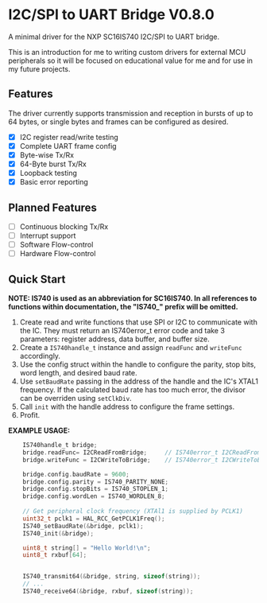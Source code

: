 # I2C/SPI to UART Bridge V0.8.0

A minimal driver for the NXP SC16IS740 I2C/SPI to UART bridge.

This is an introduction for me to writing custom drivers for external MCU peripherals so it will be focused on educational value for me and for use in my future projects.

## Features

The driver currently supports transmission and reception in bursts of up to 64 bytes, or single bytes and frames can be configured as desired.

- [x] I2C register read/write testing
- [x] Complete UART frame config 
- [x] Byte-wise Tx/Rx
- [x] 64-Byte burst Tx/Rx
- [x] Loopback testing
- [x] Basic error reporting

## Planned Features
- [ ] Continuous blocking Tx/Rx
- [ ] Interrupt support
- [ ] Software Flow-control
- [ ] Hardware Flow-control

## Quick Start

**NOTE: IS740 is used as an abbreviation for SC16IS740. In all references to functions within documentation, the "IS740_" prefix will be omitted.**

1. Create read and write functions that use SPI or I2C to communicate with the IC. They must return an IS740error_t error code and take 3 parameters: register address, data buffer, and buffer size.
2. Create a ```IS740handle_t``` instance and assign ```readFunc``` and ```writeFunc``` accordingly.
3. Use the config struct within the handle to configure the parity, stop bits, word length, and desired baud rate.
4. Use ```setBaudRate``` passing in the address of the handle and the IC's XTAL1 frequency. If the calculated baud rate has too much error, the divisor can be overriden using ```setClkDiv```.
5. Call ```init``` with the handle address to configure the frame settings.
6. Profit.

**EXAMPLE USAGE:**
```c
	IS740handle_t bridge;
	bridge.readFunc= I2CReadFromBridge;		// IS740error_t I2CReadFromBridge(uint8_t regaddr, uint8_t *buffer, uint8_t size);
	bridge.writeFunc = I2CWriteToBridge;	// IS740error_t I2CWriteToBridge(uint8_t regaddr, uint8_t *buffer, uint8_t size);

	bridge.config.baudRate = 9600;
	bridge.config.parity = IS740_PARITY_NONE;
	bridge.config.stopBits = IS740_STOPLEN_1;
	bridge.config.wordLen = IS740_WORDLEN_8;
	
	// Get peripheral clock frequency (XTAl1 is supplied by PCLK1)
	uint32_t pclk1 = HAL_RCC_GetPCLK1Freq();
	IS740_setBaudRate(&bridge, pclk1);
	IS740_init(&bridge);

	uint8_t string[] = "Hello World!\n";
	uint8_t rxbuf[64];


	IS740_transmit64(&bridge, string, sizeof(string));
	// ...
	IS740_receive64(&bridge, rxbuf, sizeof(string));
```

